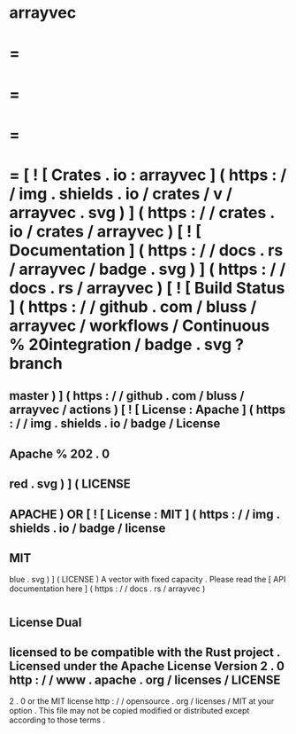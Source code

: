arrayvec
=
=
=
=
=
=
=
=
[
!
[
Crates
.
io
:
arrayvec
]
(
https
:
/
/
img
.
shields
.
io
/
crates
/
v
/
arrayvec
.
svg
)
]
(
https
:
/
/
crates
.
io
/
crates
/
arrayvec
)
[
!
[
Documentation
]
(
https
:
/
/
docs
.
rs
/
arrayvec
/
badge
.
svg
)
]
(
https
:
/
/
docs
.
rs
/
arrayvec
)
[
!
[
Build
Status
]
(
https
:
/
/
github
.
com
/
bluss
/
arrayvec
/
workflows
/
Continuous
%
20integration
/
badge
.
svg
?
branch
=
master
)
]
(
https
:
/
/
github
.
com
/
bluss
/
arrayvec
/
actions
)
[
!
[
License
:
Apache
]
(
https
:
/
/
img
.
shields
.
io
/
badge
/
License
-
Apache
%
202
.
0
-
red
.
svg
)
]
(
LICENSE
-
APACHE
)
OR
[
!
[
License
:
MIT
]
(
https
:
/
/
img
.
shields
.
io
/
badge
/
license
-
MIT
-
blue
.
svg
)
]
(
LICENSE
)
A
vector
with
fixed
capacity
.
Please
read
the
[
API
documentation
here
]
(
https
:
/
/
docs
.
rs
/
arrayvec
)
#
License
Dual
-
licensed
to
be
compatible
with
the
Rust
project
.
Licensed
under
the
Apache
License
Version
2
.
0
http
:
/
/
www
.
apache
.
org
/
licenses
/
LICENSE
-
2
.
0
or
the
MIT
license
http
:
/
/
opensource
.
org
/
licenses
/
MIT
at
your
option
.
This
file
may
not
be
copied
modified
or
distributed
except
according
to
those
terms
.
